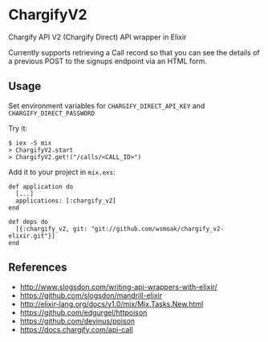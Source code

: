 ChargifyV2
==========

Chargify API V2 (Chargify Direct) API wrapper in Elixir

Currently supports retrieving a Call record so that you can see the details of a previous POST to the signups endpoint via an HTML form.

## Usage

Set environment variables for
`CHARGIFY_DIRECT_API_KEY` and `CHARGIFY_DIRECT_PASSWORD`

Try it:

```
$ iex -S mix
> ChargifyV2.start
> ChargifyV2.get!("/calls/<CALL_ID>")
```

Add it to your project in `mix.exs`:

```
def application do
  [...]
  applications: [:chargify_v2]
end

def deps do
  [{:chargify_v2, git: "git://github.com/wsmoak/chargify_v2-elixir.git"}]
end
```

## References

* http://www.slogsdon.com/writing-api-wrappers-with-elixir/
* https://github.com/slogsdon/mandrill-elixir
* http://elixir-lang.org/docs/v1.0/mix/Mix.Tasks.New.html
* https://github.com/edgurgel/httpoison
* https://github.com/devinus/poison
* https://docs.chargify.com/api-call
